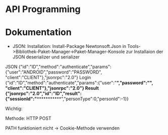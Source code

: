 API Programming
===============

# Dokumentation

* JSON: Installation:  Install-Package Newtonsoft.Json in Tools->Bibliothek-Paket-Manager->Paket-Manager-Konsole zur Installaion der JSON deserializer und serializer

JSON
	{"id":"ID","method":"authenticate","params":{"user":"ANDROID","password":"PASSWORD", "client":"CLIENT"},"jsonrpc":"2.0"}
Login
	{"id":"ID","method":"authenticate","params":{"user":"**********","password":"******", "client":"CLIENT"},"jsonrpc":"2.0"}
Result
	{"jsonrpc":"2.0","id":"ID","result":{"sessionId":"***************","personType":0,"personId":-1}}


Wichtig:

Methode: HTTP POST

PATH funktioniert nicht -> Cookie-Methode verwenden